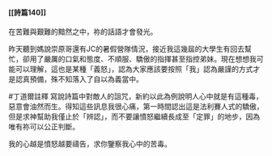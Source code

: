 #### [[詩篇140]]

在苦難與艱難的黯然之中，祢的話語才會發光。

昨天聽到媽說崇原哥還有JC的暑假營隊情況，接近我這幾屆的大學生有回去幫忙，卻用了嚴厲的口氣和態度、不順服、驕傲的指揮甚至指控弟妹。現在想想我可能可以理解，這也是某種「義怒」，認為大家應該要按照「我」認為嚴謹的方式才是認真預備，殊不知落入了自以為義當中。

#丁道爾註釋 寫說詩篇中對敵人的詛咒，新約以此為例說明人心中就是有這種毒，惡意會油然而生。得知這些訊息我很心痛，第一時間認出這是法利賽人式的驕傲，但是求神幫助我僅止於「辨認」，而不要讓憤怒繼續長成至「定罪」的地步，因為唯有祢可以公正判斷。

我的心越是憤怒越要禱告，求你鑒察我心中的苦毒。